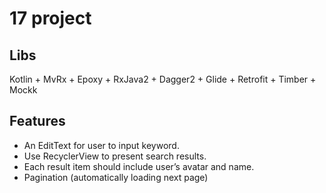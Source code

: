 # 17 project

## Libs
Kotlin + MvRx + Epoxy + RxJava2 + Dagger2 + Glide + Retrofit + Timber + Mockk

## Features
* An EditText for user to input keyword.
* Use RecyclerView to present search results.
* Each result item should include user’s avatar and name.
* Pagination (automatically loading next page)